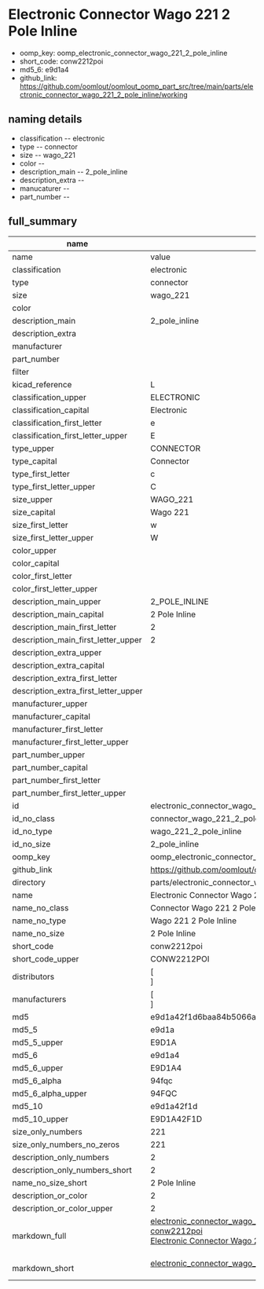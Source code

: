 # Electronic Connector Wago 221 2 Pole Inline

  
* oomp_key: oomp_electronic_connector_wago_221_2_pole_inline 
* short_code: conw2212poi
* md5_6: e9d1a4  
* github_link: https://github.com/oomlout/oomlout_oomp_part_src/tree/main/parts/electronic_connector_wago_221_2_pole_inline/working  
## naming details
* classification -- electronic
* type -- connector
* size -- wago_221
* color -- 
* description_main -- 2_pole_inline
* description_extra -- 
* manucaturer -- 
* part_number -- 





## full_summary
| name | value | 
| --- | --- | 
| name | value | 
| classification | electronic | 
| type | connector | 
| size | wago_221 | 
| color |  | 
| description_main | 2_pole_inline | 
| description_extra |  | 
| manufacturer |  | 
| part_number |  | 
| filter |  | 
| kicad_reference | L | 
| classification_upper | ELECTRONIC | 
| classification_capital | Electronic | 
| classification_first_letter | e | 
| classification_first_letter_upper | E | 
| type_upper | CONNECTOR | 
| type_capital | Connector | 
| type_first_letter | c | 
| type_first_letter_upper | C | 
| size_upper | WAGO_221 | 
| size_capital | Wago 221 | 
| size_first_letter | w | 
| size_first_letter_upper | W | 
| color_upper |  | 
| color_capital |  | 
| color_first_letter |  | 
| color_first_letter_upper |  | 
| description_main_upper | 2_POLE_INLINE | 
| description_main_capital | 2 Pole Inline | 
| description_main_first_letter | 2 | 
| description_main_first_letter_upper | 2 | 
| description_extra_upper |  | 
| description_extra_capital |  | 
| description_extra_first_letter |  | 
| description_extra_first_letter_upper |  | 
| manufacturer_upper |  | 
| manufacturer_capital |  | 
| manufacturer_first_letter |  | 
| manufacturer_first_letter_upper |  | 
| part_number_upper |  | 
| part_number_capital |  | 
| part_number_first_letter |  | 
| part_number_first_letter_upper |  | 
| id | electronic_connector_wago_221_2_pole_inline | 
| id_no_class | connector_wago_221_2_pole_inline | 
| id_no_type | wago_221_2_pole_inline | 
| id_no_size | 2_pole_inline | 
| oomp_key | oomp_electronic_connector_wago_221_2_pole_inline | 
| github_link | https://github.com/oomlout/oomlout_oomp_part_src/tree/main/parts/electronic_connector_wago_221_2_pole_inline/working | 
| directory | parts/electronic_connector_wago_221_2_pole_inline | 
| name | Electronic Connector Wago 221 2 Pole Inline | 
| name_no_class | Connector Wago 221 2 Pole Inline | 
| name_no_type | Wago 221 2 Pole Inline | 
| name_no_size | 2 Pole Inline | 
| short_code | conw2212poi | 
| short_code_upper | CONW2212POI | 
| distributors | [<br>] | 
| manufacturers | [<br>] | 
| md5 | e9d1a42f1d6baa84b5066a745445c443 | 
| md5_5 | e9d1a | 
| md5_5_upper | E9D1A | 
| md5_6 | e9d1a4 | 
| md5_6_upper | E9D1A4 | 
| md5_6_alpha | 94fqc | 
| md5_6_alpha_upper | 94FQC | 
| md5_10 | e9d1a42f1d | 
| md5_10_upper | E9D1A42F1D | 
| size_only_numbers | 221 | 
| size_only_numbers_no_zeros | 221 | 
| description_only_numbers | 2 | 
| description_only_numbers_short | 2 | 
| name_no_size_short | 2 Pole Inline | 
| description_or_color | 2 | 
| description_or_color_upper | 2 | 
| markdown_full | [electronic_connector_wago_221_2_pole_inline](https://github.com/oomlout/oomlout_oomp_part_src/tree/main/parts/electronic_connector_wago_221_2_pole_inline/working)<br>[conw2212poi](https://github.com/oomlout/oomlout_oomp_part_src/tree/main/parts/electronic_connector_wago_221_2_pole_inline/working)<br>[Electronic Connector Wago 221 2 Pole Inline](https://github.com/oomlout/oomlout_oomp_part_src/tree/main/parts/electronic_connector_wago_221_2_pole_inline/working)<br><br> | 
| markdown_short | [electronic_connector_wago_221_2_pole_inline](https://github.com/oomlout/oomlout_oomp_part_src/tree/main/parts/electronic_connector_wago_221_2_pole_inline/working)<br><br> | 

